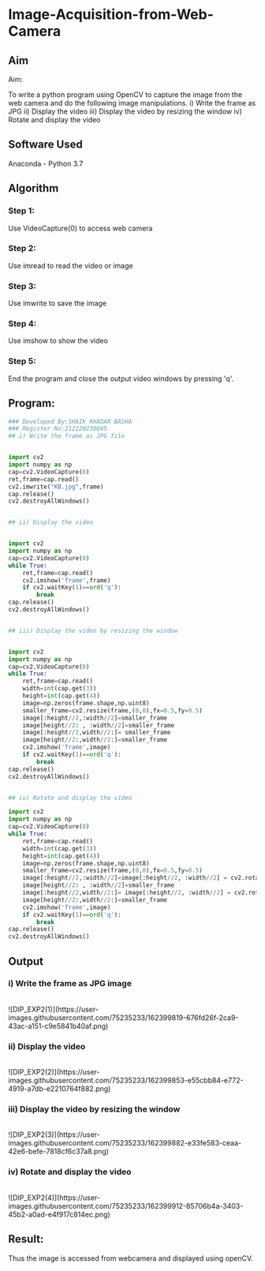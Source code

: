 # Image-Acquisition-from-Web-Camera
## Aim
 
Aim:
 
To write a python program using OpenCV to capture the image from the web camera and do the following image manipulations.
i) Write the frame as JPG 
ii) Display the video 
iii) Display the video by resizing the window
iv) Rotate and display the video

## Software Used
Anaconda - Python 3.7
## Algorithm
### Step 1:
Use VideoCapture(0) to access web camera
<br>

### Step 2:
Use imread to read the video or image
<br>

### Step 3:
Use imwrite to save the image
<br>

### Step 4:
Use imshow to show the video
<br>

### Step 5:
End the program and close the output video windows by pressing 'q'.
<br>

## Program:
``` Python
### Developed By:SHAIK KHADAR BASHA
### Register No:212220230045
## i) Write the frame as JPG file


import cv2
import numpy as np
cap=cv2.VideoCapture(0)
ret,frame=cap.read()
cv2.imwrite("KB.jpg",frame)
cap.release()
cv2.destroyAllWindows()


## ii) Display the video


import cv2
import numpy as np
cap=cv2.VideoCapture(0)
while True:
    ret,frame=cap.read()
    cv2.imshow('frame',frame)
    if cv2.waitKey(1)==ord('q'):
        break
cap.release()
cv2.destroyAllWindows()


## iii) Display the video by resizing the window


import cv2
import numpy as np
cap=cv2.VideoCapture(0)
while True:
    ret,frame=cap.read()
    width=int(cap.get(3))
    height=int(cap.get(4))
    image=np.zeros(frame.shape,np.uint8)
    smaller_frame=cv2.resize(frame,(0,0),fx=0.5,fy=0.5)
    image[:height//2,:width//2]=smaller_frame
    image[height//2: , :width//2]=smaller_frame
    image[:height//2,width//2:]= smaller_frame
    image[height//2:,width//2:]=smaller_frame
    cv2.imshow('frame',image)
    if cv2.waitKey(1)==ord('q'):
        break
cap.release()
cv2.destroyAllWindows()


## iv) Rotate and display the video

import cv2
import numpy as np
cap=cv2.VideoCapture(0)
while True:
    ret,frame=cap.read()
    width=int(cap.get(3))
    height=int(cap.get(4))
    image=np.zeros(frame.shape,np.uint8)
    smaller_frame=cv2.resize(frame,(0,0),fx=0.5,fy=0.5)
    image[:height//2,:width//2]=image[:height//2, :width//2] = cv2.rotate(smaller_frame,cv2.cv2.ROTATE_180)
    image[height//2: , :width//2]=smaller_frame
    image[:height//2,width//2:]= image[:height//2, :width//2] = cv2.rotate(smaller_frame,cv2.cv2.ROTATE_180)
    image[height//2:,width//2:]=smaller_frame
    cv2.imshow('frame',image)
    if cv2.waitKey(1)==ord('q'):
        break
cap.release()
cv2.destroyAllWindows()
```

## Output

### i) Write the frame as JPG image
</br>
![DIP_EXP2(1)](https://user-images.githubusercontent.com/75235233/162399819-676fd26f-2ca9-43ac-a151-c9e5841b40af.png)

</br>


### ii) Display the video
</br>
![DIP_EXP2(2)](https://user-images.githubusercontent.com/75235233/162399853-e55cbb84-e772-4919-a7db-e2210764f882.png)

</br>


### iii) Display the video by resizing the window
</br>
![DIP_EXP2(3)](https://user-images.githubusercontent.com/75235233/162399882-e33fe583-ceaa-42e6-befe-7818cf6c37a8.png)

</br>



### iv) Rotate and display the video
</br>
![DIP_EXP2(4)](https://user-images.githubusercontent.com/75235233/162399912-85706b4a-3403-45b2-a0ad-e4f917c814ec.png)

</br>



## Result:
Thus the image is accessed from webcamera and displayed using openCV.
